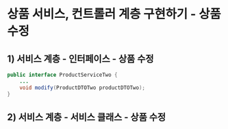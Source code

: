 # 상품 서비스, 컨트롤러 계층 구현하기 - 상품 수정
## 1) 서비스 계층 - 인터페이스 - 상품 수정
```java
public interface ProductServiceTwo {
	...
    void modify(ProductDTOTwo productDTOTwo);
}
```

## 2) 서비스 계층 - 서비스 클래스 - 상품 수정
